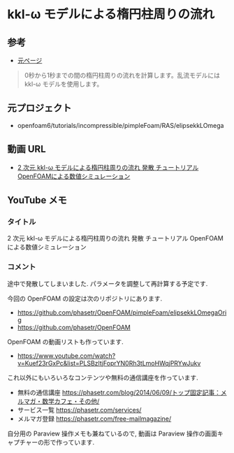 # kkl-ω モデルによる楕円柱周りの流れ
## 参考
- [元ページ](https://www.xsim.info/articles/OpenFOAM/tutorials/incompressible-pimpleFoam-elipsekkLOmega.html)

> 0秒から1秒までの間の楕円柱周りの流れを計算します。乱流モデルには kkl-ω モデルを使用します。

## 元プロジェクト
- openfoam6/tutorials/incompressible/pimpleFoam/RAS/elipsekkLOmega

## 動画 URL
- [2 次元 kkl-ω モデルによる楕円柱周りの流れ 発散 チュートリアル OpenFOAMによる数値シミュレーション](https://youtu.be/auCw_q_v2h8)

## YouTube メモ
### タイトル
2 次元 kkl-ω モデルによる楕円柱周りの流れ 発散 チュートリアル OpenFOAMによる数値シミュレーション

### コメント
途中で発散してしまいました.
パラメータを調整して再計算する予定です.

今回の OpenFOAM の設定は次のリポジトリにあります.

- https://github.com/phasetr/OpenFOAM/pimpleFoam/elipsekkLOmegaOrig
- https://github.com/phasetr/OpenFOAM

OpenFOAM の動画リストも作っています.

- https://www.youtube.com/watch?v=Kuef23rGxPc&list=PLSBzltjFoprYN0Rh3tLmoHWqjPRYwJukv

これ以外にもいろいろなコンテンツや無料の通信講座を作っています.

- 無料の通信講座 https://phasetr.com/blog/2014/06/09/トップ固定記事：メルマガ・数学カフェ・その他/
- サービス一覧 https://phasetr.com/services/
- メルマガ登録 https://phasetr.com/free-mailmagazine/

自分用の Paraview 操作メモも兼ねているので,
動画は Paraview 操作の画面キャプチャーの形で作っています.
